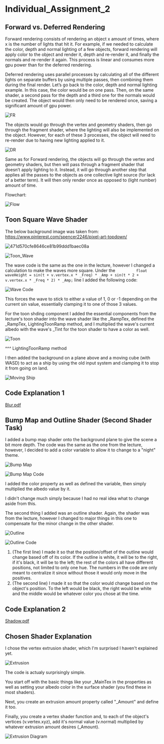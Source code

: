 # Individual_Assignment_2
 
## Forward vs. Deferred Rendering


Forward rendering consists of rendering an object x amount of times, where x is the number of lights that hit it. For example, if we needed to calculate the color, depth and normal lighting of a few objects, forward rendering will apply color to the object and render it, depth and re-render it, and finally the normals and re-render it again. This process is linear and consumes more gpu power than for the deferred rendering.

Deferred rendering uses parallel processes by calculating all of the different lights on separate buffers by using multiple passes, then combining them during the final render. Let’s go back to the color, depth and normal lighting example. In this case, the color would be on one pass. Then, on the same shader, a second pass for the depth and a third one for the normals would be created. The object would then only need to be rendered once, saving a significant amount of gpu power.


![FR](https://user-images.githubusercontent.com/116387786/228300638-83feaad4-c475-4930-9c37-fae755548200.png)

The objects would go through the vertex and geometry shaders, then go through the fragment shader, where the lighting will also be implemented on the object. However, for each of these 3 processes, the object will need to re-render due to having new lighting applied to it.

![DR](https://user-images.githubusercontent.com/116387786/228300634-d9077cd3-ba64-4973-ba19-21b4adfe8aa5.png)

Same as for Forward rendering, the objects will go through the vertex and geometry shaders, but then will pass through a fragment shader that doesn’t apply lighting to it. Instead, it will go through another step that applies all the passes to the objects as one collective light source (for lack of a better term). It will then only render once as opposed to (light number) amount of time.

Flowchart:

![Flow](https://user-images.githubusercontent.com/116387786/228305080-897c7f74-066e-4c79-bd26-978b6a6de686.png)


## Toon Square Wave Shader

The below background image was taken from: https://www.pinterest.com/spencer2246/pixel-art-topdown/

![471d570cfe8646ce81b99ddd1baec08a](https://user-images.githubusercontent.com/116387786/228314311-aeadf945-2ff5-481a-9aa1-b74253511cb7.jpg)


![Toon_Wave](https://user-images.githubusercontent.com/116387786/228310395-8e0a3c79-f3bc-4e9a-9dec-7aaaf7374d9d.png)

The wave code is the same as the one in the lecture, however I changed a calculation to make the waves more square.
Under the `			float waveHeight = sin(t + v.vertex.x * _Freq) * _Amp + sin(t * 2 + v.vertex.x * _Freq * 2) * _Amp;` line I added the following code:

![Wave Code](https://user-images.githubusercontent.com/116387786/228311803-6bffe29d-e097-4660-baf5-9a11e7483da8.png)

This forces the wave to stick to either a value of 1, 0 or -1 depending on the current sin value, essentially clamping it to one of those 3 values.

For the toon shding component I added the essential components from the lecture's toon shader into the wave shader like the _RampTex, defined the _RampTex, LightingToonRamp method, and I multiplied the wave's current albedo with the wave's _Tint for the toon shader to have a color as well.

![Toon](https://user-images.githubusercontent.com/116387786/228313044-0f336e41-376c-4854-98b7-c5a722f9a7c2.png)

^^^ LightingToonRamp method


I then added the background on a plane above and a moving cube (with WASD) to act as a ship by using the old input system and clamping it to stop it from going on land.

![Moving Ship](https://user-images.githubusercontent.com/116387786/228319872-c305e173-97ef-45b4-83bf-56622b26bd71.png)


## Code Explanation 1

[Blur.pdf](https://github.com/SuGerMarLo/Individual_Assignment_2/files/11105245/Blur.pdf)


## Bump Map and Outline Shader (Second Shader Task)

I added a bump map shader onto the background plane to give the scene a bit more depth. The code was the same as the one from the lecture, however, I decided to add a color variable to allow it to change to a "night" theme.

![Bump Map](https://user-images.githubusercontent.com/116387786/228673239-72d0cfa6-47a0-4add-9684-8a261803a500.png)

![Bump Map Code](https://user-images.githubusercontent.com/116387786/228674730-4a031f28-3ad1-4826-a365-7ef4b202763a.png)

I added the color property as well as defined the variable, then simply multiplied the albedo value by it.

I didn't change much simply because I had no real idea what to change aside from this.

The second thing I added was an outline shader. Again, the shader was from the lecture, however I changed to major things in this one to compensate for the minor change in the other shader.

![Outline](https://user-images.githubusercontent.com/116387786/228674759-9c3ac957-3cef-49e4-a996-98cd0daa83fa.png)

![Outline Code](https://user-images.githubusercontent.com/116387786/228673782-be75e235-5ed0-4a9e-86cb-6c25f45635c0.png)

1. (The first line) I made it so that the position/offset of the outline would change based off of its color. If the outline is white, it will be to the right, if it's black, it will be to the left; the rest of the colors all have different positions, not limited to only one hue. The numbers in the code are only meant to centralize it since without those it would only move in the positives.
2. (The second line) I made it so that the color would change based on the object's position. To the left would be black, the right would be white and the middle would be whatever color you chose at the time.

## Code Explanation 2

[Shadow.pdf](https://github.com/SuGerMarLo/Individual_Assignment_2/files/11106019/Shadow.pdf)

## Chosen Shader Explanation

I chose the vertex extrusion shader, which I'm surprised I haven't explained yet.

![Extrusion](https://user-images.githubusercontent.com/116387786/228681591-5146be23-019e-4ef2-ada1-56d02bfefae5.png)

The code is actualy surprisingly simple.

You start off with the basic things like your _MainTex in the properties as well as setting your albedo color in the surface shader (you find these in most shaders).

Next, you create an extrusion amount property called "_Amount" and define it too.

Finally, you create a vertex shader function and, to each of the object's vertices (v.vertex.xyz), add it's normal value (v.normal) multiplied by whatever extrusion amount desires (_Amount).

![Extrusion Diagram](https://user-images.githubusercontent.com/116387786/228684099-eb8acd51-c838-4fff-99b1-601fca8b5935.png)
